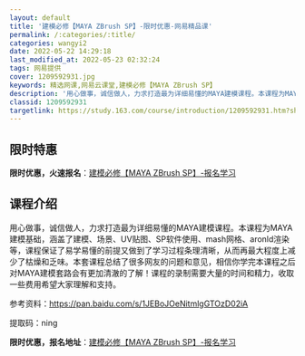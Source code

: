 ```yaml
---
layout: default
title: '建模必修【MAYA ZBrush SP】-限时优惠-网易精品课'
permalink: /:categories/:title/
categories: wangyi2
date: 2022-05-22 14:29:18
last_modified_at: 2022-05-23 02:32:24
tags: 网易提供
cover: 1209592931.jpg
keywords: 精选网课,网易云课堂,建模必修【MAYA ZBrush SP】
description: '用心做事，诚信做人，力求打造最为详细易懂的MAYA建模课程。本课程为MAYA建模基础，涵盖了建模、场景、UV贴图、SP软'
classid: 1209592931
targetlink: https://study.163.com/course/introduction/1209592931.htm?share=1&shareId=1025206652&utm_campaign=share&utm_medium=iphoneShare&utm_source=&utm_u=1025206652
---
```


## 限时特惠

**限时优惠，火速报名**：[建模必修【MAYA ZBrush SP】-报名学习](https://study.163.com/course/introduction/1209592931.htm?share=1&shareId=1025206652&utm_campaign=share&utm_medium=iphoneShare&utm_source=&utm_u=1025206652)

## 课程介绍

用心做事，诚信做人，力求打造最为详细易懂的MAYA建模课程。本课程为MAYA建模基础，涵盖了建模、场景、UV贴图、SP软件使用、mash网格、aronld渲染等，课程保证了易学易懂的前提又做到了学习过程条理清晰，从而再最大程度上减少了枯燥和乏味。本套课程总结了很多网友的问题和意见，相信你学完本课程之后对MAYA建模套路会有更加清澈的了解！课程的录制需要大量的时间和精力，收取一些费用希望大家理解和支持。

参考资料：https://pan.baidu.com/s/1JEBoJOeNitmlgGTOzD02iA

提取码：ning

**限时优惠，报名地址**：[建模必修【MAYA ZBrush SP】-报名学习](https://study.163.com/course/introduction/1209592931.htm?share=1&shareId=1025206652&utm_campaign=share&utm_medium=iphoneShare&utm_source=&utm_u=1025206652)


